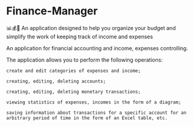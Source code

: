 # Finance-Manager
📊💰👛 An application designed to help you organize your budget and simplify the work of keeping track of income and expenses

An application for financial accounting and income, expenses controlling.

The application allows you to perform the following operations:

    create and edit categories of expenses and income;
  
    creating, editing, deleting accounts;
  
    creating, editing, deleting monetary transactions; 
  
    viewing statistics of expenses, incomes in the form of a diagram;
  
    saving information about transactions for a specific account for an arbitrary period of time in the form of an Excel table, etc.
